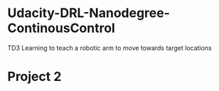# Udacity-DRL-Nanodegree-ContinousControl
TD3 Learning to teach a robotic arm to move towards target locations
# Project 2
